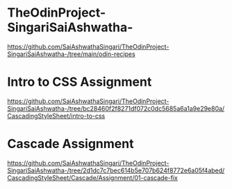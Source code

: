 # TheOdinProject-SingariSaiAshwatha-
https://github.com/SaiAshwathaSingari/TheOdinProject-SingariSaiAshwatha-/tree/main/odin-recipes
# Intro to CSS Assignment
https://github.com/SaiAshwathaSingari/TheOdinProject-SingariSaiAshwatha-/tree/bc28460f2f8271df072c0dc5685a6a1a9e29e80a/CascadingStyleSheet/intro-to-css
# Cascade Assignment
https://github.com/SaiAshwathaSingari/TheOdinProject-SingariSaiAshwatha-/tree/2d1dc7c7bec614b5e707b624f8772e6a05f4abed/CascadingStyleSheet/Cascade/Assignment/01-cascade-fix
